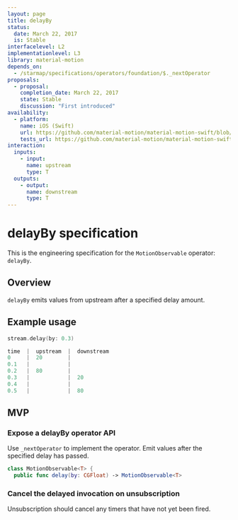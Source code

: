 ```yaml
---
layout: page
title: delayBy
status:
  date: March 22, 2017
  is: Stable
interfacelevel: L2
implementationlevel: L3
library: material-motion
depends_on:
  - /starmap/specifications/operators/foundation/$._nextOperator
proposals:
  - proposal:
    completion_date: March 22, 2017
    state: Stable
    discussion: "First introduced"
availability:
  - platform:
    name: iOS (Swift)
    url: https://github.com/material-motion/material-motion-swift/blob/develop/src/operators/delayBy.swift
    tests_url: https://github.com/material-motion/material-motion-swift/blob/develop/tests/unit/operator/delayTests.swift
interaction:
  inputs:
    - input:
      name: upstream
      type: T
  outputs:
    - output:
      name: downstream
      type: T
---
```


# delayBy specification

This is the engineering specification for the `MotionObservable` operator: `delayBy`.

## Overview

`delayBy` emits values from upstream after a specified delay amount.

## Example usage

```swift
stream.delay(by: 0.3)

time  |  upstream  |  downstream
0     |  20        |  
0.1   |            |  
0.2   |  80        |  
0.3   |            |  20
0.4   |            |  
0.5   |            |  80
```

## MVP

### Expose a delayBy operator API

Use `_nextOperator` to implement the operator. Emit values after the specified delay has passed.

```swift
class MotionObservable<T> {
  public func delay(by: CGFloat) -> MotionObservable<T>
```

### Cancel the delayed invocation on unsubscription

Unsubscription should cancel any timers that have not yet been fired.
